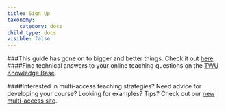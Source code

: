 ```yaml
---
title: Sign Up
taxonomy:
    category: docs
child_type: docs
visible: false
---
```

###This guide has gone on to bigger and better things. Check it out [here](https://trinitywestern.teamdynamix.com/TDClient/1904/Portal/KB/ArticleDet?ID=146722).
####Find technical answers to your online teaching questions on the [TWU Knowledge Base](https://trinitywestern.teamdynamix.com/TDClient/1904/Portal/KB/?CategoryID=4747).

####Interested in multi-access teaching strategies? Need advice for developing your course? Looking for examples? Tips? Check out our [new multi-access site](https://multi-access.twu.ca).
<!--
-  Click the link in the invitation or go to [GitHub.com](https://github.com) and fill in the 'Sign-up' details. Keep in mind that you may choose to sign up anonymously if you are concerned about your privacy.
  - You can find more information on the [GitHub Help Pages](https://help.github.com/articles/signing-up-for-a-new-github-account/)
  - Make sure you choose a free plan.
- To complete the sign-up process, you will need to [verify your email address](https://help.github.com/articles/verifying-your-email-address/).

#### Download and install GitHub Desktop

[Go to desktop.github.com](https://desktop.github.com) and follow the download and installation instructions.

#### Click 'Sign in to GitHub.com'

![](github-1.png)

#### Sign in

![](github-2.png)

#### Click 'Continue'

![](github-3.png)

#### Click 'Clone a repository from the internet.'

![](github-4.png)

#### Search for the title of your repo and choose it from the list.

#### Click 'Clone'
- make note of the 'Local path' where the folder will be saved.
- we recommend you choose 'Documents' on your PC or Mac.
-
![](github-5.png)

#### Let it do its thing...may take a while.

![](github-6.png)

#### Click 'Fetch origin'

![](github-7.png)

#### If you want to add another repo, go to 'File > Clone repository'

![](github-8.png)

## Atom

#### Download Atom

Go to [atom.io](https://atom.io) and follow the download and installation instructions.

![](setup-1.png)

#### Once it is installed, click 'Open a Project'

![](atom-1.png)

#### Go to 'Documents > GitHub > [your-repo-title]'

![](atom-2.png)

#### The files will appear in the left side 'Project' column

![](atom-3.png)

#### To create a new page in Grav, right-click a previous page and click 'Duplicate'.

![](atom-4.png)

#### Give the folder a new number (if it's there) and name.

#### Watch *GitHub for Poets 1.1*

[plugin:youtube](https://youtu.be/BCQHnlnPusY)

-->
